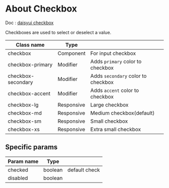 # About Checkbox

Doc : [daisyui checkbox](https://daisyui.com/components/checkbox/)

Checkboxes are used to select or deselect a value.

| Class name         | Type       |                                    |
| ------------------ | ---------- | ---------------------------------- |
| checkbox           | Component  | For input checkbox                 |
| checkbox-primary   | Modifier   | Adds `primary` color to checkbox   |
| checkbox-secondary | Modifier   | Adds `secondary` color to checkbox |
| checkbox-accent    | Modifier   | Adds `accent` color to checkbox    |
| checkbox-lg        | Responsive | Large checkbox                     |
| checkbox-md        | Responsive | Medium checkbox(default)           |
| checkbox-sm        | Responsive | Small checkbox                     |
| checkbox-xs        | Responsive | Extra small checkbox               |

## Specific params

| Param name | Type    |               |
| ---------- | ------- | ------------- |
| checked    | boolean | default check |
| disabled   | boolean |               |
